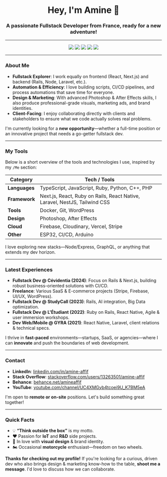 <h1 align="center">Hey, I'm Amine 👋</h1>
<h3 align="center">A passionate Fullstack Developer from France, ready for a new adventure!</h3>

---

<p align="center">
  <img src="https://img.shields.io/badge/-Ruby_on_Rails-red?style=flat-square&logo=ruby&logoColor=white" />
  <img src="https://img.shields.io/badge/-Next.js-black?style=flat-square&logo=next.js&logoColor=white" />
  <img src="https://img.shields.io/badge/-React-blue?style=flat-square&logo=react&logoColor=white" />
  <img src="https://img.shields.io/badge/-Docker-2496ED?style=flat-square&logo=docker&logoColor=white" />
  <img src="https://img.shields.io/badge/-Laravel-FF2D20?style=flat-square&logo=laravel&logoColor=white" />
</p>

---

### About Me

- **Fullstack Explorer**: I work equally on frontend (React, Next.js) and backend (Rails, Node, Laravel, etc.).  
- **Automation & Efficiency**: I love building scripts, CI/CD pipelines, and process automations that save time for everyone.  
- **Design & Marketing**: With advanced Photoshop & After Effects skills, I also produce professional-grade visuals, marketing ads, and brand identities.  
- **Client-Facing**: I enjoy collaborating directly with clients and stakeholders to ensure what we code actually solves real problems.

I'm currently looking for a **new opportunity**—whether a full-time position or an innovative project that needs a go-getter fullstack dev.

---

### My Tools

Below is a short overview of the tools and technologies I use, inspired by my `/Me` section:

| **Category**  | **Tech / Tools**                                                                                                                                                                            |
| ------------- | ------------------------------------------------------------------------------------------------------------------------------------------------------------------------------------------- |
| **Languages** | TypeScript, JavaScript, Ruby, Python, C++, PHP                                                                                                                                             |
| **Framework** | Next.js, React, Ruby on Rails, React Native, Laravel, NestJS, Tailwind CSS                                                                                                                 |
| **Tools**     | Docker, Git, WordPress                                                                                                                                                                      |
| **Design**    | Photoshop, After Effects                                                                                                                                                                    |
| **Cloud**     | Firebase, Cloudinary, Vercel, Stripe                                                                                                                                                       |
| **Other**     | ESP32, CI/CD, Arduino                                                                                                                                                                       |

I love exploring new stacks—Node/Express, GraphQL, or anything that extends my dev horizon.

---

### Latest Experiences

- **Fullstack Dev @ Cévidentia (2024)**: Focus on Rails & Next.js, building robust business-oriented solutions with CI/CD.  
- **Freelance**: Various SaaS & E-commerce projects (Stripe, Firebase, UI/UX, WordPress).  
- **Fullstack Dev @ StudyCall (2023)**: Rails, AI integration, Big Data optimization.  
- **Fullstack Dev @ L'Étudiant (2022)**: Ruby on Rails, React Native, Agile & user immersion workshops.  
- **Dev Web/Mobile @ GYRA (2021)**: React Native, Laravel, client relations & technical specs.

I thrive in **fast-paced** environments—startups, SaaS, or agencies—where I can **innovate** and push the boundaries of web development.

---

### Contact

- **LinkedIn**: [linkedin.com/in/amine-affif](https://www.linkedin.com/in/amine-affif/)  
- **Stack Overflow**: [stackoverflow.com/users/13263501/amine-affif](https://stackoverflow.com/users/13263501/amine-affif)  
- **Behance**: [behance.net/amineaffif](https://www.behance.net/amineaffif)  
- **YouTube**: [youtube.com/channel/UC4XMGyb4tcoei9U_K7BM5eA](https://www.youtube.com/channel/UC4XMGyb4tcoei9U_K7BM5eA)

I'm open to **remote or on-site** positions. Let's build something great together!

---

### Quick Facts

- 💡 **“Think outside the box”** is my motto.  
- ❤️ Passion for **IoT** and **R&D** side projects.  
- 🎨 In love with **visual design** & brand identity.  
- 🏍️ Occasional **motorcycle** enthusiast—freedom on two wheels.  

**Thanks for checking out my profile!** If you're looking for a curious, driven dev who also brings design & marketing know-how to the table, **shoot me a message**. I'd love to discuss how we can collaborate.
